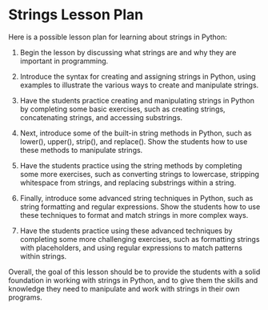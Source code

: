 # Strings Lesson Plan

Here is a possible lesson plan for learning about strings in Python:

1. Begin the lesson by discussing what strings are and why they are important in programming.

2. Introduce the syntax for creating and assigning strings in Python, using examples to illustrate the various ways to create and manipulate strings.

3. Have the students practice creating and manipulating strings in Python by completing some basic exercises, such as creating strings, concatenating strings, and accessing substrings.

4. Next, introduce some of the built-in string methods in Python, such as lower(), upper(), strip(), and replace(). Show the students how to use these methods to manipulate strings.

5. Have the students practice using the string methods by completing some more exercises, such as converting strings to lowercase, stripping whitespace from strings, and replacing substrings within a string.

6. Finally, introduce some advanced string techniques in Python, such as string formatting and regular expressions. Show the students how to use these techniques to format and match strings in more complex ways.

7. Have the students practice using these advanced techniques by completing some more challenging exercises, such as formatting strings with placeholders, and using regular expressions to match patterns within strings.

Overall, the goal of this lesson should be to provide the students with a solid foundation in working with strings in Python, and to give them the skills and knowledge they need to manipulate and work with strings in their own programs.